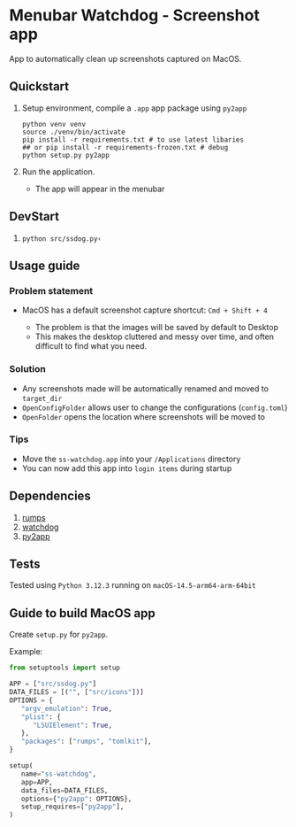 # Menubar Watchdog - Screenshot app

App to automatically clean up screenshots captured on MacOS.

## Quickstart

1. Setup environment, compile a `.app` app package using `py2app`

   ```shell
   python venv venv
   source ./venv/bin/activate
   pip install -r requirements.txt # to use latest libaries
   ## or pip install -r requirements-frozen.txt # debug
   python setup.py py2app
   ```

1. Run the application.

   - The app will appear in the menubar

## DevStart

1. `python src/ssdog.py‹`

## Usage guide

### Problem statement

- MacOS has a default screenshot capture shortcut: `Cmd + Shift + 4`

  - The problem is that the images will be saved by default to Desktop
  - This makes the desktop cluttered and messy over time, and often difficult
    to find what you need.

### Solution

- Any screenshots made will be automatically renamed and moved
   to `target_dir`
- `OpenConfigFolder` allows user to change the configurations (`config.toml`)
- `OpenFolder` opens the location where screenshots will be moved to

### Tips

- Move the `ss-watchdog.app` into your `/Applications` directory
- You can now  add this app into `login items` during startup

## Dependencies

1. [rumps](https://github.com/jaredks/rumps)
1. [watchdog](https://github.com/gorakhargosh/watchdog)
1. [py2app](https://github.com/ronaldoussoren/py2app)

## Tests

Tested using `Python 3.12.3` running on `macOS-14.5-arm64-arm-64bit`

## Guide to build MacOS app

Create `setup.py` for `py2app`.

Example:

```python
from setuptools import setup

APP = ["src/ssdog.py"]
DATA_FILES = [("", ["src/icons"])]
OPTIONS = {
   "argv_emulation": True,
   "plist": {
      "LSUIElement": True,
   },
   "packages": ["rumps", "tomlkit"],
}

setup(
   name="ss-watchdog",
   app=APP,
   data_files=DATA_FILES,
   options={"py2app": OPTIONS},
   setup_requires=["py2app"],
)
```
